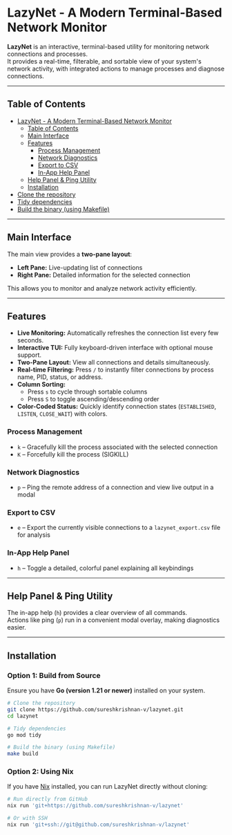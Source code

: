 # LazyNet - A Modern Terminal-Based Network Monitor

**LazyNet** is an interactive, terminal-based utility for monitoring network connections and processes.  
It provides a real-time, filterable, and sortable view of your system's network activity, with integrated actions to manage processes and diagnose connections.

---

## Table of Contents

- [LazyNet - A Modern Terminal-Based Network Monitor](#lazynet---a-modern-terminal-based-network-monitor)
  - [Table of Contents](#table-of-contents)
  - [Main Interface](#main-interface)
  - [Features](#features)
    - [Process Management](#process-management)
    - [Network Diagnostics](#network-diagnostics)
    - [Export to CSV](#export-to-csv)
    - [In-App Help Panel](#in-app-help-panel)
  - [Help Panel \& Ping Utility](#help-panel--ping-utility)
  - [Installation](#installation)
- [Clone the repository](#clone-the-repository)
- [Tidy dependencies](#tidy-dependencies)
- [Build the binary (using Makefile)](#build-the-binary-using-makefile)

---

## Main Interface

The main view provides a **two-pane layout**:

- **Left Pane:** Live-updating list of connections  
- **Right Pane:** Detailed information for the selected connection  

This allows you to monitor and analyze network activity efficiently.

---

## Features

- **Live Monitoring:** Automatically refreshes the connection list every few seconds.  
- **Interactive TUI:** Fully keyboard-driven interface with optional mouse support.  
- **Two-Pane Layout:** View all connections and details simultaneously.  
- **Real-time Filtering:** Press `/` to instantly filter connections by process name, PID, status, or address.  
- **Column Sorting:**  
  - Press `s` to cycle through sortable columns  
  - Press `S` to toggle ascending/descending order  
- **Color-Coded Status:** Quickly identify connection states (`ESTABLISHED`, `LISTEN`, `CLOSE_WAIT`) with colors.  

### Process Management

- `k` – Gracefully kill the process associated with the selected connection  
- `K` – Forcefully kill the process (SIGKILL)  

### Network Diagnostics

- `p` – Ping the remote address of a connection and view live output in a modal  

### Export to CSV

- `e` – Export the currently visible connections to a `lazynet_export.csv` file for analysis  

### In-App Help Panel

- `h` – Toggle a detailed, colorful panel explaining all keybindings  

---

## Help Panel & Ping Utility

The in-app help (`h`) provides a clear overview of all commands.  
Actions like ping (`p`) run in a convenient modal overlay, making diagnostics easier.

---

## Installation

### Option 1: Build from Source

Ensure you have **Go (version 1.21 or newer)** installed on your system.

```bash
# Clone the repository
git clone https://github.com/sureshkrishnan-v/lazynet.git
cd lazynet

# Tidy dependencies
go mod tidy

# Build the binary (using Makefile)
make build
```

### Option 2: Using Nix

If you have [Nix](https://nixos.org/download.html) installed, you can run LazyNet directly without cloning:

```bash
# Run directly from GitHub
nix run 'git+https://github.com/sureshkrishnan-v/lazynet'

# Or with SSH
nix run 'git+ssh://git@github.com/sureshkrishnan-v/lazynet'
```
